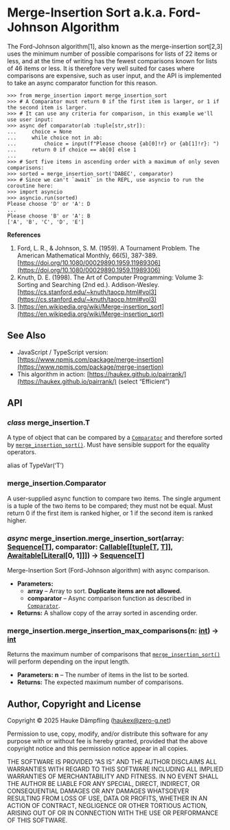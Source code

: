 <a id="module-merge_insertion"></a>

# Merge-Insertion Sort a.k.a. Ford-Johnson Algorithm

The Ford-Johnson algorithm[1], also known as the merge-insertion sort[2,3] uses the minimum
number of possible comparisons for lists of 22 items or less, and at the time of writing has
the fewest comparisons known for lists of 46 items or less. It is therefore very well suited
for cases where comparisons are expensive, such as user input, and the API is implemented to
take an async comparator function for this reason.

```pycon
>>> from merge_insertion import merge_insertion_sort
>>> # A Comparator must return 0 if the first item is larger, or 1 if the second item is larger.
>>> # It can use any criteria for comparison, in this example we'll use user input:
>>> async def comparator(ab :tuple[str,str]):
...     choice = None
...     while choice not in ab:
...         choice = input(f"Please choose {ab[0]!r} or {ab[1]!r}: ")
...     return 0 if choice == ab[0] else 1
...
>>> # Sort five items in ascending order with a maximum of only seven comparisons:
>>> sorted = merge_insertion_sort('DABEC', comparator)
>>> # Since we can't `await` in the REPL, use asyncio to run the coroutine here:
>>> import asyncio
>>> asyncio.run(sorted)  
Please choose 'D' or 'A': D
...
Please choose 'B' or 'A': B
['A', 'B', 'C', 'D', 'E']
```

**References**

1. Ford, L. R., & Johnson, S. M. (1959). A Tournament Problem.
   The American Mathematical Monthly, 66(5), 387-389. [https://doi.org/10.1080/00029890.1959.11989306](https://doi.org/10.1080/00029890.1959.11989306)
2. Knuth, D. E. (1998). The Art of Computer Programming: Volume 3: Sorting and Searching (2nd ed.).
   Addison-Wesley. [https://cs.stanford.edu/~knuth/taocp.html#vol3](https://cs.stanford.edu/~knuth/taocp.html#vol3)
3. [https://en.wikipedia.org/wiki/Merge-insertion_sort](https://en.wikipedia.org/wiki/Merge-insertion_sort)

## See Also

* JavaScript / TypeScript version: [https://www.npmjs.com/package/merge-insertion](https://www.npmjs.com/package/merge-insertion)
* This algorithm in action: [https://haukex.github.io/pairrank/](https://haukex.github.io/pairrank/) (select “Efficient”)

## API

<a id="merge_insertion.T"></a>

### *class* merge_insertion.T

A type of object that can be compared by a [`Comparator`](#merge_insertion.Comparator) and therefore sorted by
[`merge_insertion_sort()`](#merge_insertion.merge_insertion_sort). Must have sensible support for the equality operators.

alias of TypeVar(‘T’)

<a id="merge_insertion.Comparator"></a>

### merge_insertion.Comparator

A user-supplied async function to compare two items.
The single argument is a tuple of the two items to be compared; they must not be equal.
Must return 0 if the first item is ranked higher, or 1 if the second item is ranked higher.

<a id="merge_insertion.merge_insertion_sort"></a>

### *async* merge_insertion.merge_insertion_sort(array: [Sequence](https://docs.python.org/3/library/collections.abc.html#collections.abc.Sequence)[[T](#merge_insertion.T)], comparator: [Callable](https://docs.python.org/3/library/collections.abc.html#collections.abc.Callable)[[[tuple](https://docs.python.org/3/library/stdtypes.html#tuple)[[T](#merge_insertion.T), [T](#merge_insertion.T)]], [Awaitable](https://docs.python.org/3/library/collections.abc.html#collections.abc.Awaitable)[[Literal](https://docs.python.org/3/library/typing.html#typing.Literal)[0, 1]]]) → [Sequence](https://docs.python.org/3/library/collections.abc.html#collections.abc.Sequence)[[T](#merge_insertion.T)]

Merge-Insertion Sort (Ford-Johnson algorithm) with async comparison.

* **Parameters:**
  * **array** – Array to sort. **Duplicate items are not allowed.**
  * **comparator** – Async comparison function as described in [`Comparator`](#merge_insertion.Comparator).
* **Returns:**
  A shallow copy of the array sorted in ascending order.

<a id="merge_insertion.merge_insertion_max_comparisons"></a>

### merge_insertion.merge_insertion_max_comparisons(n: [int](https://docs.python.org/3/library/functions.html#int)) → [int](https://docs.python.org/3/library/functions.html#int)

Returns the maximum number of comparisons that [`merge_insertion_sort()`](#merge_insertion.merge_insertion_sort) will perform depending on the input length.

* **Parameters:**
  **n** – The number of items in the list to be sorted.
* **Returns:**
  The expected maximum number of comparisons.

## Author, Copyright and License

Copyright © 2025 Hauke Dämpfling ([haukex@zero-g.net](mailto:haukex@zero-g.net))

Permission to use, copy, modify, and/or distribute this software for any
purpose with or without fee is hereby granted, provided that the above
copyright notice and this permission notice appear in all copies.

THE SOFTWARE IS PROVIDED “AS IS” AND THE AUTHOR DISCLAIMS ALL WARRANTIES
WITH REGARD TO THIS SOFTWARE INCLUDING ALL IMPLIED WARRANTIES OF
MERCHANTABILITY AND FITNESS. IN NO EVENT SHALL THE AUTHOR BE LIABLE FOR
ANY SPECIAL, DIRECT, INDIRECT, OR CONSEQUENTIAL DAMAGES OR ANY DAMAGES
WHATSOEVER RESULTING FROM LOSS OF USE, DATA OR PROFITS, WHETHER IN AN
ACTION OF CONTRACT, NEGLIGENCE OR OTHER TORTIOUS ACTION, ARISING OUT OF
OR IN CONNECTION WITH THE USE OR PERFORMANCE OF THIS SOFTWARE.
